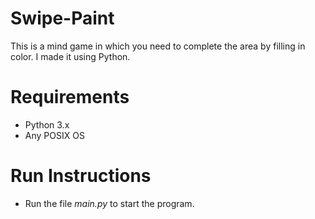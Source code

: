 # Swipe-Paint
This is a mind game in which you need to complete the area by filling in color. I made it using Python.

# Requirements 
- Python 3.x
- Any POSIX OS

# Run Instructions
- Run the file *main.py* to start the program.
